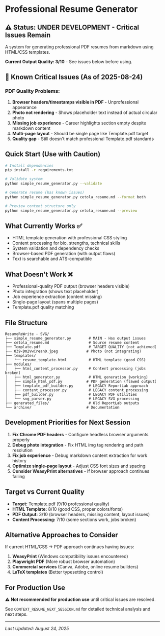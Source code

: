 # Professional Resume Generator

## ⚠️ Status: UNDER DEVELOPMENT - Critical Issues Remain

A system for generating professional PDF resumes from markdown using HTML/CSS templates.

**Current Output Quality: 3/10** - See issues below before using.

## 🚨 Known Critical Issues (As of 2025-08-24)

### PDF Quality Problems:
1. **Browser headers/timestamps visible in PDF** - Unprofessional appearance
2. **Photo not rendering** - Shows placeholder text instead of actual circular photo  
3. **Missing job experience** - Career highlights section empty despite markdown content
4. **Multi-page layout** - Should be single page like Template.pdf target
5. **Quality gap** - Still doesn't match professional Template.pdf standards

## Quick Start (Use with Caution)

```bash
# Install dependencies
pip install -r requirements.txt

# Validate system
python simple_resume_generator.py --validate

# Generate resume (has known issues)
python simple_resume_generator.py cetola_resume.md --format both

# Preview content structure only
python simple_resume_generator.py cetola_resume.md --preview
```

## What Currently Works ✅
- HTML template generation with professional CSS styling
- Content processing for bio, strengths, technical skills  
- System validation and dependency checks
- Browser-based PDF generation (with output flaws)
- Text is searchable and ATS-compatible

## What Doesn't Work ❌
- Professional-quality PDF output (browser headers visible)
- Photo integration (shows text placeholder)
- Job experience extraction (content missing)
- Single-page layout (spans multiple pages)
- Template.pdf quality matching

## File Structure

```
ResumeReWrite - SVG/
├── simple_resume_generator.py        # MAIN - Has output issues
├── cetola_resume.md                  # Source resume content
├── Template.pdf                      # TARGET QUALITY (not achieved)
├── 039-Dm2VwCrean0.jpeg             # Photo (not integrating)
├── templates/
│   └── resume_template.html          # HTML template (good CSS)
├── modules/
│   ├── html_content_processor.py     # Content processing (jobs broken)
│   ├── html_generator.py             # HTML generation (working)
│   ├── simple_html_pdf.py           # PDF generation (flawed output)
│   ├── template_pdf_builder.py       # LEGACY ReportLab approach
│   ├── content_processor.py          # LEGACY content processing
│   ├── pdf_builder.py                # LEGACY PDF utilities
│   └── svg_parser.py                 # LEGACY SVG processing
├── generated_files/                  # Old ReportLab outputs
└── archive/                         # Documentation
```

## Development Priorities for Next Session

1. **Fix Chrome PDF headers** - Configure headless browser arguments properly
2. **Debug photo integration** - Fix HTML img tag rendering and path resolution  
3. **Fix job experience** - Debug markdown content extraction for work history
4. **Optimize single-page layout** - Adjust CSS font sizes and spacing
5. **Consider WeasyPrint alternatives** - If browser approach continues failing

## Target vs Current Quality

- **Target:** Template.pdf (9/10 professional quality)
- **HTML Template:** 8/10 (good CSS, proper colors/fonts) 
- **PDF Output:** 3/10 (browser headers, missing content, layout issues)
- **Content Processing:** 7/10 (some sections work, jobs broken)

## Alternative Approaches to Consider

If current HTML/CSS → PDF approach continues having issues:
1. **WeasyPrint** (Windows compatibility issues encountered)
2. **Playwright PDF** (More robust browser automation)
3. **Commercial services** (Canva, Adobe, online resume builders)
4. **LaTeX templates** (Better typesetting control)

## For Production Use

⚠️ **Not recommended for production use** until critical issues are resolved.

See `CONTEXT_RESUME_NEXT_SESSION.md` for detailed technical analysis and next steps.

---

*Last Updated: August 24, 2025*